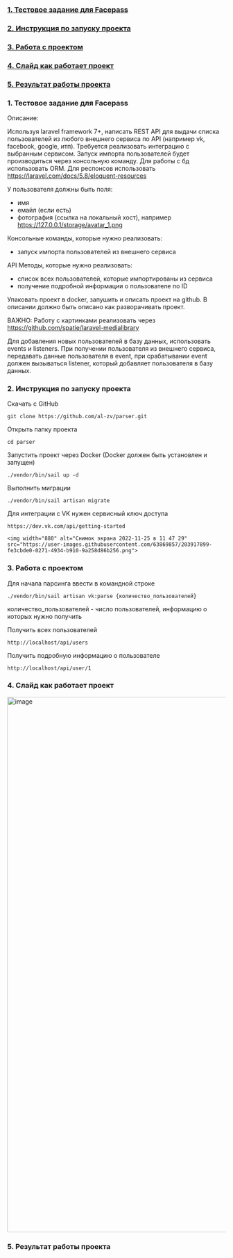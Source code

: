 ### [1. Тестовое задание для Facepass](#1)
### [2. Инструкция по запуску проекта](#2)
### [3. Работа с проектом](#3)
### [4. Слайд как работает проект](#4)
### [5. Результат работы проекта](#5)

### <a name="1">1. Тестовое задание для Facepass</a>

Описание:

Используя laravel framework 7+, написать REST API для выдачи списка пользователей из любого внешнего сервиса по API (например vk, facebook, google, итп). Требуется реализовать интеграцию с выбранным сервисом. Запуск импорта пользователей будет производиться через консольную команду. Для работы с бд использовать ORM.  Для респонсов использовать https://laravel.com/docs/5.8/eloquent-resources

У пользователя должны быть поля:
-	имя
-	емайл (если есть)
-	фотография (ссылка на локальный хост), например https://127.0.0.1/storage/avatar_1.png

Консольные команды, которые нужно реализовать:
-	запуск импорта пользователей из внешнего сервиса

API Методы, которые нужно реализовать:
-	список всех пользователей, которые импортированы из сервиса
-	получение подробной информации о пользователе по ID

Упаковать проект в docker, запушить и описать проект на github. В описании должно быть описано как разворачивать проект.

ВАЖНО: Работу с картинками реализовать через https://github.com/spatie/laravel-medialibrary 

Для добавления новых пользователей в базу данных, использовать events и listeners. При получении пользователя из внешнего сервиса, передавать данные пользователя в event, при срабатывании event должен вызываться listener, который добавляет пользователя в базу данных. 

### <a name="2">2. Инструкция по запуску проекта</a>

Скачать с GitHub

    git clone https://github.com/al-zv/parser.git
    
Открыть папку проекта

    cd parser

Запустить проект через Docker (Docker должен быть установлен и запущен)

    ./vendor/bin/sail up -d

Выполнить миграции

    ./vendor/bin/sail artisan migrate
    
Для интеграции с VK нужен сервисный ключ доступа

    https://dev.vk.com/api/getting-started
    
    <img width="880" alt="Снимок экрана 2022-11-25 в 11 47 29" src="https://user-images.githubusercontent.com/63869857/203917899-fe3cbde0-0271-4934-b910-9a258d86b256.png">

### <a name="3">3. Работа с проектом</a> 

Для начала парсинга ввести в командной строке

    ./vendor/bin/sail artisan vk:parse {количество_пользователей}
    
количество_пользователей - число пользователей, информацию о которых нужно получить

Получить всех пользователей

    http://localhost/api/users
    
Получить подробную информацию о пользователе
    
    http://localhost/api/user/1

### <a name="4">4. Слайд как работает проект</a> 

<img width="1233" alt="image" src="https://user-images.githubusercontent.com/63869857/203923465-7f71c623-eacc-4a23-910b-69bf78920b6b.png">

### <a name="5">5. Результат работы проекта</a> 

